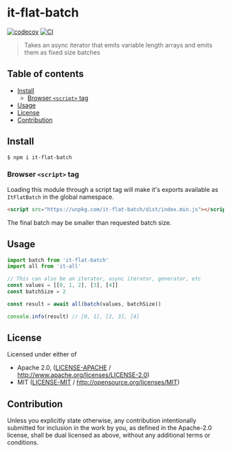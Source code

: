 # it-flat-batch <!-- omit in toc -->

[![codecov](https://img.shields.io/codecov/c/github/achingbrain/it.svg?style=flat-square)](https://codecov.io/gh/achingbrain/it)
[![CI](https://img.shields.io/github/actions/workflow/status/achingbrain/it/js-test-and-release.yml?branch=master\&style=flat-square)](https://github.com/achingbrain/it/actions/workflows/js-test-and-release.yml?query=branch%3Amaster)

> Takes an async iterator that emits variable length arrays and emits them as fixed size batches

## Table of contents <!-- omit in toc -->

- [Install](#install)
  - [Browser `<script>` tag](#browser-script-tag)
- [Usage](#usage)
- [License](#license)
- [Contribution](#contribution)

## Install

```console
$ npm i it-flat-batch
```

### Browser `<script>` tag

Loading this module through a script tag will make it's exports available as `ItFlatBatch` in the global namespace.

```html
<script src="https://unpkg.com/it-flat-batch/dist/index.min.js"></script>
```

The final batch may be smaller than requested batch size.

## Usage

```javascript
import batch from 'it-flat-batch'
import all from 'it-all'

// This can also be an iterator, async iterator, generator, etc
const values = [[0, 1, 2], [3], [4]]
const batchSize = 2

const result = await all(batch(values, batchSize))

console.info(result) // [0, 1], [2, 3], [4]
```

## License

Licensed under either of

- Apache 2.0, ([LICENSE-APACHE](LICENSE-APACHE) / <http://www.apache.org/licenses/LICENSE-2.0>)
- MIT ([LICENSE-MIT](LICENSE-MIT) / <http://opensource.org/licenses/MIT>)

## Contribution

Unless you explicitly state otherwise, any contribution intentionally submitted for inclusion in the work by you, as defined in the Apache-2.0 license, shall be dual licensed as above, without any additional terms or conditions.
